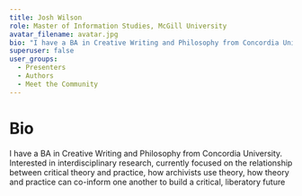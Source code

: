```yaml
---
title: Josh Wilson
role: Master of Information Studies, McGill University
avatar_filename: avatar.jpg
bio: "I have a BA in Creative Writing and Philosophy from Concordia University. Interested in interdisciplinary research, currently focused on the relationship between critical theory and practice, how archivists use theory, how theory and practice can co-inform one another to build a critical, liberatory future"
superuser: false
user_groups:
  - Presenters
  - Authors
  - Meet the Community
---
```


# Bio

I have a BA in Creative Writing and Philosophy from Concordia University. Interested in interdisciplinary research, currently focused on the relationship between critical theory and practice, how archivists use theory, how theory and practice can co-inform one another to build a critical, liberatory future
